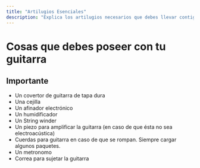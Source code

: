 ```yaml
---
title: "Artilugios Esenciales"
description: "Explica los artilugios necesarios que debes llevar contigo para tocar la guitarra"
---
```


# Cosas que debes poseer con tu guitarra

## Importante

- Un covertor de guitarra de tapa dura
- Una cejilla
- Un afinador electrónico
- Un humidificador
- Un String winder
- Un piezo para amplificar la guitarra (en caso de que ésta no sea electroacústica)
- Cuerdas para guitarra en caso de que se rompan. Siempre cargar algunos paquetes.
- Un metronomo
- Correa para sujetar la guitarra